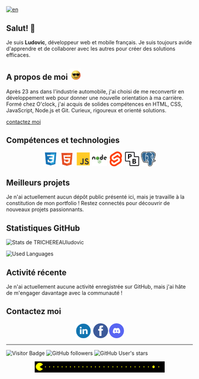 #

[![en](https://img.shields.io/badge/Lang-en-green)](README.md)

## Salut! 👋

Je suis **Ludovic**, développeur web et mobile français. Je suis toujours avide d'apprendre et de collaborer avec les autres pour créer des solutions efficaces.

## A propos de moi  <img src="./img/243078655-47eb2734-addb-46da-b4dd-5e1616cd3853.gif" alt="emoji" height="30">  

Après 23 ans dans l'industrie automobile, j'ai choisi de me reconvertir en développement web pour donner une nouvelle orientation à ma carrière. Formé chez O'clock, j'ai acquis de solides compétences en HTML, CSS, JavaScript, Node.js et Git. Curieux, rigoureux et orienté solutions.

[contactez moi](#Contactez-moi)  

## Compétences et technologies 

<p align="center">
  <img src="./img/css-svgrepo-com.svg" alt="logo css" height="40">
  <img src="./img/html-5-svgrepo-com.svg" alt="logo html5" height="40">
  <img src="./img/js-svgrepo-com.svg" alt="logo js" height="40">
  <img src="./img/nodejs-svgrepo-com.svg" alt="logo nodejs" height="40">
  <img src="./img/svelte-icon-svgrepo-com.svg" alt="logo svelte" height="40">
  <img src="./img/idiJO_PIeV_logos.svg" alt="logo pocketbase" height="40">
  <img src="./img/postgresql-logo-svgrepo-com.svg" alt="logo postgresql" height="40">
</p>

## Meilleurs projets

Je n'ai actuellement aucun dépôt public présenté ici, mais je travaille à la constitution de mon portfolio ! Restez connectés pour découvrir de nouveaux projets passionnants.

## Statistiques GitHub

![Stats de TRICHEREAUludovic](https://github-readme-stats.vercel.app/api?username=TRICHEREAUludovic&theme=radical&show_icons=true&hide_border=true&count_private=true) 

![Used Languages](https://github-readme-stats.vercel.app/api/top-langs/?username=TRICHEREAUludovic&theme=radical)

## Activité récente

Je n'ai actuellement aucune activité enregistrée sur GitHub, mais j'ai hâte de m'engager davantage avec la communauté !

## Contactez moi

<p align="center"> 
<a href="https://linkedin.com/" target="blank"><img align="center" src="./img/linkedin-1-svgrepo-com.svg" alt="logo linkedin" height="45"  /></a>
<a href="https://facebook.com/" target="blank"><img align="center" src="./img/facebook-3-logo-svgrepo-com.svg" alt="logo facebook" height="40"  /></a>
<a href="https://discord.com/" target="blank"><img align="center" src="./img/discord-v2-svgrepo-com.svg" alt="logo discord" height="40"  /></a>
</p>

---

![Visitor Badge](https://visitor-badge.laobi.icu/badge?page_id=github.com/TRICHEREAUludovic)
![GitHub followers](https://img.shields.io/github/followers/TRICHEREAUludovic?style=flat&label=followers&color=green)
![GitHub User's stars](https://img.shields.io/github/stars/TRICHEREAUludovic?style=flat&label=stars&color=yellow)

<p align="center"> 
<img src="./img/212284158-e840e285-664b-44d7-b79b-e264b5e54825.gif" alt="emoji" height="30"> 
</p>
